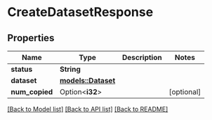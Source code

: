 # CreateDatasetResponse

## Properties

Name | Type | Description | Notes
------------ | ------------- | ------------- | -------------
**status** | **String** |  | 
**dataset** | [**models::Dataset**](Dataset.md) |  | 
**num_copied** | Option<**i32**> |  | [optional]

[[Back to Model list]](../README.md#documentation-for-models) [[Back to API list]](../README.md#documentation-for-api-endpoints) [[Back to README]](../README.md)


